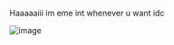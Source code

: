 Haaaaaiii im eme int whenever u want idc 

![image](https://github.com/shoujo-girl/shoujo-girl/assets/163591770/cbf01665-ced3-414a-b78b-07f6c8a4d293)


